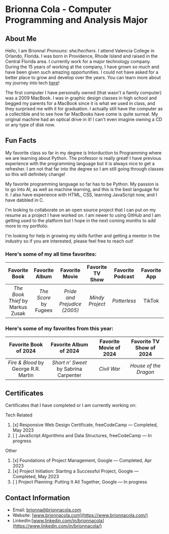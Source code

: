 # Brionna Cola - Computer Programming and Analysis Major

## About Me 
Hello, I am Brionna! _Pronouns: she/her/hers_. I attend Valencia College in Orlando, Florida. I was born in Providence, Rhode Island and raised in the Central Florida area. I currently work for a major technology company. During the 15 years of working at the company, I have grown so much and have been given such amazing opportunities. I could not have asked for a better place to grow and develop over the years. You can learn more about my journey into tech [here](https://www.brionnacola.com/)!

The first computer I have personally owned (that wasn't a family computer) was a 2009 MacBook. I was in graphic design classes in high school and begged my parents for a MacBook since it is what we used in class, and they surprised me with it for graduation. I actually still have the computer as a collectible and to see how far MacBooks have come is quite surreal. My original machine had an optical drive in it! I can't even imagine owning a CD or any type of disk now.

## Fun Facts
My favorite class so far in my degree is Intorduction to Programming where we are learning about Python. The professor is really great! I have previous experience with the programming language but it is always nice to get a refresher. I am not that far into the degree so I am still going through classes so this will definitely change!

My favorite programming language so far has to be Python. My passion is to go into AI, as well as machine learning, and this is the best language for it. I also have experience with HTML, CSS, learning JavaScript now, and I have dabbled in C.

I'm looking to collaborate on an open source project that I can put on my resume as a project I have worked on. I am newer to using GitHub and I am getting used to the platform but I hope in the next coming months to add more to my portfolio.

I'm looking for help in growing my skills further and getting a mentor in the industry so if you are interested, please feel free to reach out!

### Here's some of my all time favorites:
| Favorite Book  | Favorite Album | Favorite Movie | Favorite TV Show | Favorite Podcast | Favorite App |
| :-------------: | :-------------:| :-------------:| :-------------:| :-------------:| :-------------: | 
| _The Book Thief_ by Markus Zusak | _The Score_ by Fugees  | _Pride and Prejudice (2005)_ | _Mindy Project_ | _Potterless_ | TikTok |

### Here's some of my favorites from this year:
| Favorite Book of 2024  | Favorite Album of 2024 | Favorite Movie of 2024 | Favorite TV Show of 2024
| :-------------: | :-------------:| :-------------:| :-------------:|
| _Fire & Blood_ by George R.R. Martin| _Short n' Sweet_ by Sabrina Carpenter  | _Civil War_ | _House of the Dragon_ |

## Certificates
Certificates that I have completed or I am currently working on:

Tech Related
1. [x] Responsive Web Design Certificate, freeCodeCamp — Completed, May 2023
2. [ ] JavaScript Algorithms and Data Structures, freeCodeCamp — In progress

Other
1. [x] Foundations of Project Management, Google — Completed, Apr 2023
2. [x] Project Initiation: Starting a Successful Project, Google — Completed, May 2023
3. [ ] Project Planning: Putting It All Together, Google — In progress

## Contact Information
* Email: brionna@brionnacola.com
* Website: [www.brionnacola.com](https://www.brionnacola.com/)
* LinkedIn:[www.linkedin.com/in/brionnacola](https://www.linkedin.com/in/brionnacola/)
